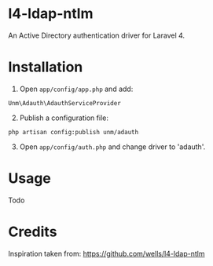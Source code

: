 l4-ldap-ntlm
============
An Active Directory authentication driver for Laravel 4.


Installation
============
1. Open `app/config/app.php` and add:

`Unm\Adauth\AdauthServiceProvider`

2. Publish a configuration file:

`php artisan config:publish unm/adauth`

3. Open `app/config/auth.php` and change driver to 'adauth'.



Usage
============

Todo


Credits
============

Inspiration taken from: https://github.com/wells/l4-ldap-ntlm

